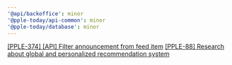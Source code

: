 ```yaml
---
'@api/backoffice': minor
'@pple-today/api-common': minor
'@pple-today/database': minor
---
```


[[PPLE-374] [API] Filter announcement from feed item](https://linear.app/snts/issue/PPLE-374/api-filter-announcement-from-feed-item)
[[PPLE-88] Research about global and personalized recommendation system](https://linear.app/snts/issue/PPLE-88/research-about-global-and-personalized-recommendation-system)
